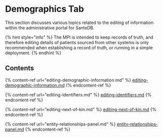 # Demographics Tab

This section discusses various topics related to the editing of information within the administrative portal for SanteDB.

{% hint style="info" %}
The MPI is intended to keep records of truth, and therefore editing details of patients sourced from other systems is only recommended when establishing a record of truth, or running in a simple deployment.
{% endhint %}

## Contents

{% content-ref url="editing-demographic-information.md" %}
[editing-demographic-information.md](editing-demographic-information.md)
{% endcontent-ref %}

{% content-ref url="editing-identifiers.md" %}
[editing-identifiers.md](editing-identifiers.md)
{% endcontent-ref %}

{% content-ref url="editing-next-of-kin.md" %}
[editing-next-of-kin.md](editing-next-of-kin.md)
{% endcontent-ref %}

{% content-ref url="entity-relationships-panel.md" %}
[entity-relationships-panel.md](entity-relationships-panel.md)
{% endcontent-ref %}
